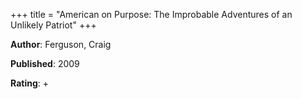 +++
title = "American on Purpose: The Improbable Adventures of an Unlikely Patriot"
+++



**Author**: Ferguson, Craig

**Published**: 2009

**Rating**: +